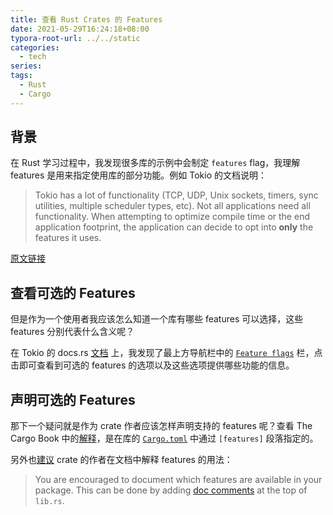```yaml
---
title: 查看 Rust Crates 的 Features
date: 2021-05-29T16:24:18+08:00
typora-root-url: ../../static
categories:
  - tech
series:
tags:
  - Rust
  - Cargo
---
```


## 背景

在 Rust 学习过程中，我发现很多库的示例中会制定 `features` flag，我理解 features 是用来指定使用库的部分功能。例如 Tokio 的文档说明：

> Tokio has a lot of functionality (TCP, UDP, Unix sockets, timers, sync utilities, multiple scheduler types, etc). Not all applications need all functionality. When attempting to optimize compile time or the end application footprint, the application can decide to opt into **only** the features it uses.

[原文链接](https://tokio.rs/tokio/tutorial/hello-tokio#:~:text=tokio%20has%20a%20lot%20of%20functionality%20(tcp%2C%20udp%2C%20unix%20sockets%2C%20timers%2C%20sync%20utilities%2C%20multiple%20scheduler%20types%2C%20etc).%20not%20all%20applications%20need%20all%20functionality.%20when%20attempting%20to%20optimize%20compile%20time%20or%20the%20end%20application%20footprint%2C%20the%20application%20can%20decide%20to%20opt%20into%20only%20the%20features%20it%20uses.)

## 查看可选的 Features

但是作为一个使用者我应该怎么知道一个库有哪些 features 可以选择，这些 features 分别代表什么含义呢？

在 Tokio 的 docs.rs [文档](https://docs.rs/tokio/1.6.1/tokio/) 上，我发现了最上方导航栏中的 [`Feature flags`](https://docs.rs/crate/tokio/1.6.1/features) 栏，点击即可查看到可选的 features 的选项以及这些选项提供哪些功能的信息。

## 声明可选的 Features

那下一个疑问就是作为 crate 作者应该怎样声明支持的 features 呢？查看 The Cargo Book 中的[解释](https://doc.rust-lang.org/cargo/reference/features.html#the-features-section)，是在库的 [`Cargo.toml`](https://doc.rust-lang.org/cargo/reference/features.html#the-features-section) 中通过 `[features]` 段落指定的。

另外也[建议](https://doc.rust-lang.org/cargo/reference/features.html#:~:text=you%20are%20encouraged%20to%20document%20which%20features%20are%20available%20in%20your%20package.%20this%20can%20be%20done%20by%20adding%20doc%20comments%20at%20the%20top%20of%20lib.rs.) crate 的作者在文档中解释 features 的用法：

> You are encouraged to document which features are available in your package. This can be done by adding [doc comments](https://doc.rust-lang.org/rustdoc/how-to-write-documentation.html) at the top of `lib.rs`.

